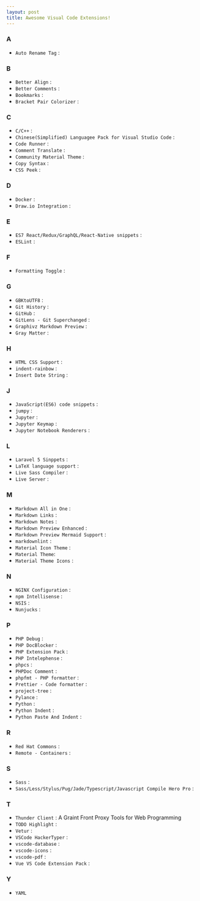 ```yaml
---
layout: post
title: Awesome Visual Code Extensions!
---
```


### A

- `Auto Rename Tag` :


### B

- `Better Align` :
- `Better Comments` :
- `Bookmarks` :
- `Bracket Pair Colorizer` :
  

### C 

- `C/C++` :
- `Chinese(Simplified) Languagee Pack for Visual Studio Code` :
- `Code Runner` :
- `Comment Translate` :
- `Community Material Theme` :
- `Copy Syntax` :
- `CSS Peek` :

### D

- `Docker` :
- `Draw.io Integration` :


### E

- `ES7 React/Redux/GraphQL/React-Native snippets` :
- `ESLint` :

### F

- `Formatting Toggle` :


### G

- `GBKtoUTF8` :
- `Git History` :
- `GitHub` :
- `GitLens - Git Superchanged` :
- `Graphivz Markdown Preview` :
- `Gray Matter` :


### H

- `HTML CSS Support` :
- `indent-rainbow` :
- `Insert Date String` :

### J 

- `JavaScript(ES6) code snippets` :
- `jumpy` :
- `Jupyter` :
- `Jupyter Keymap` :
- `Jupyter Notebook Renderers` :

### L 

- `Laravel 5 Sinppets` :
- `LaTeX language support` :
- `Live Sass Compiler` :
- `Live Server` :


### M

- `Markdown All in One` :
- `Markdown Links` :
- `Markdown Notes` :
- `Markdown Preview Enhanced` :
- `Markdown Preview Mermaid Support` :
- `markdownlint` :
- `Material Icon Theme` :
- `Material Theme`:
- `Material Theme Icons` :


### N 

- `NGINX Configuration` :
- `npm Intellisense` :
- `NSIS` :
- `Nunjucks` :


### P

- `PHP Debug` :
- `PHP DocBlocker` :
- `PHP Extension Pack` :
- `PHP Intelephense` :
- `phpcs` :
- `PHPDoc Comment` :
- `phpfmt - PHP formatter` :
- `Prettier - Code formatter` :
- `project-tree` :
- `Pylance` :
- `Python` :
- `Python Indent` :
- `Python Paste And Indent` :


### R

- `Red Hat Commons` :
- `Remote - Containers` :


### S

- `Sass` :
- `Sass/Less/Stylus/Pug/Jade/Typescript/Javascript Compile Hero Pro` :


### T

- `Thunder Client` : A Graint Front Proxy Tools for Web Programming
- `TODO Highlight` :
- `Vetur` :
- `VSCode HackerTyper` : 
- `vscode-database` :
- `vscode-icons` :
- `vscode-pdf` :
- `Vue VS Code Extension Pack` :


### Y
  
- `YAML`






